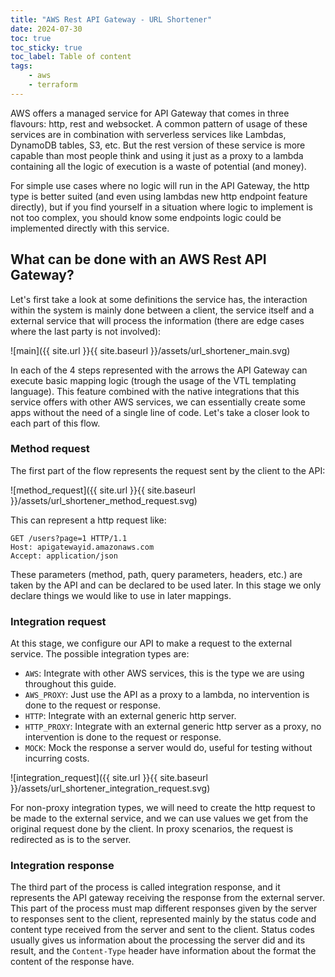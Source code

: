```yaml
---
title: "AWS Rest API Gateway - URL Shortener"
date: 2024-07-30
toc: true
toc_sticky: true
toc_label: Table of content
tags:
    - aws
    - terraform
---
```


AWS offers a managed service for API Gateway that comes in three flavours: http, rest and websocket. A common pattern of usage of these services are in combination with serverless services like Lambdas, DynamoDB tables, S3, etc. But the rest version of these service is more capable than most people think and using it just as a proxy to a lambda containing all the logic of execution is a waste of potential (and money).

For simple use cases where no logic will run in the API Gateway, the http type is better suited (and even using lambdas new http endpoint feature directly), but if you find yourself in a situation where logic to implement is not too complex, you should know some endpoints logic could be implemented directly with this service.

## What can be done with an AWS Rest API Gateway?

Let's first take a look at some definitions the service has, the interaction within the system is mainly done between a client, the service itself and a external service that will process the information (there are edge cases where the last party is not involved):

![main]({{ site.url }}{{ site.baseurl }}/assets/url_shortener_main.svg)

In each of the 4 steps represented with the arrows the API Gateway can execute basic mapping logic (trough the usage of the VTL templating language). This feature combined with the native integrations that this service offers with other AWS services, we can essentially create some apps without the need of a single line of code. Let's take a closer look to each part of this flow.

### Method request

The first part of the flow represents the request sent by the client to the API:

![method_request]({{ site.url }}{{ site.baseurl }}/assets/url_shortener_method_request.svg)

This can represent a http request like:

```
GET /users?page=1 HTTP/1.1
Host: apigatewayid.amazonaws.com
Accept: application/json
```

These parameters (method, path, query parameters, headers, etc.) are taken by the API and can be declared to be used later. In this stage we only declare things we would like to use in later mappings.

### Integration request

At this stage, we configure our API to make a request to the external service. The possible integration types are:

- `AWS`: Integrate with other AWS services, this is the type we are using throughout this guide.
- `AWS_PROXY`: Just use the API as a proxy to a lambda, no intervention is done to the request or response.
- `HTTP`: Integrate with an external generic http server.
- `HTTP_PROXY`: Integrate with an external generic http server as a proxy, no intervention is done to the request or response.
- `MOCK`: Mock the response a server would do, useful for testing without incurring costs.

![integration_request]({{ site.url }}{{ site.baseurl }}/assets/url_shortener_integration_request.svg)

For non-proxy integration types, we will need to create the http request to be made to the external service, and we can use values we get from the original request done by the client. In proxy scenarios, the request is redirected as is to the server.

### Integration response

The third part of the process is called integration response, and it represents the API gateway receiving the response from the external server. This part of the process must map different responses given by the server to responses sent to the client, represented mainly by the status code and content type received from the server and sent to the client. Status codes usually gives us information about the processing the server did and its result, and the `Content-Type` header have information about the format the content of the response have.

